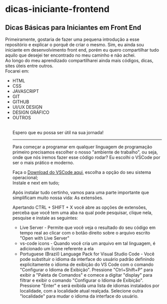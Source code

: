 # dicas-iniciante-frontend
## Dicas Básicas para Iniciantes em Front End

Primeiramente, gostaria de fazer uma pequena introdução a esse repositório e explicar o porquê de criar o mesmo. 
Sim, eu ainda sou iniciante em desenvolvimento front end, porém eu quero compartilhar tudo aquilo que desejei ter encontrado no meu caminho e não achei.<BR>
Ao longo do meu aprendizado compartilharei ainda mais códigos, dicas, sites úteis entre outros.<BR>
Focarei em:<br>

<ul>
  <li>HTML</li>
  <li>CSS</li>
  <li>JAVASCRIPT</li>
  <li>GIT</li>
  <li>GITHUB</li>
  <li>UI/UX DESIGN</li>
  <li>DESIGN GRÁFICO</li>
  <li>OUTROS</li><br>
  
  Espero que eu possa ser útil na sua jornada! <br>
 <hr>
  
  Para começar a programar em qualquer linguagem de programação primeiro precisamos escolher o nosso "ambiente de trabalho", ou seja, onde que nós iremos fazer esse código rodar? Eu escolhi o VSCode por ser o mais prático e moderno.
  
  Faça o [Download do VSCode aqui](https://code.visualstudio.com/download), escolha a opção do seu sistema operacional;<br>
  Instale e next em tudo;<br>
  
  Após instalar tudo certinho, vamos para uma parte importante que simplificam muito nossa vida: As extensões.
  
  Apertando CTRL + SHIFT + X você abre as opções de extensões, perceba que você tem uma aba na qual pode pesquisar, clique nela, pesquise e instale as seguintes:
  <ul>
    <li>Live Server - Permite que você veja o resultado do seu código em tempo real ao clicar com o botão direito sobre o arquivo escrito "Open with Live Server"</li>
    <li>vs-code icons - Quando você cria um arquivo em tal linguagem, é adicionado um Ícone referente a ela </li>
    <li>Portuguese (Brazil) Language Pack for Visual Studio Code - Você pode substituir o idioma da interface do usuário padrão definindo explicitamente o idioma de exibição do VS Code com o comando "Configurar o Idioma de Exibição". Pressione "Ctrl+Shift+P" para exibir a "Paleta de Comandos" e comece a digitar "display" para filtrar e exibir o comando "Configurar o Idioma de Exibição". Pressione "Enter" e será exibida uma lista de idiomas instalados por localidade, com a localidade atual realçada. Selecione outra "localidade" para mudar o idioma da interface do usuário.</li> 
   
  
  
